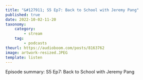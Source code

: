 ```yaml
---
title: "&#127911; S5 Ep7: Back to School with Jeremy Pang"
published: true
date: 2022-10-02-11-20
taxonomy:
    category:
        - stream
    tag:
        - podcasts
theurl: https://audioboom.com/posts/8163762
image: artwork-resized.JPEG
template: listen
---
```


Episode summary: S5 Ep7: Back to School with Jeremy Pang
